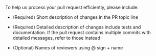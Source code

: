 To help us process your pull request efficiently, please include: 

- (Required) Short description of changes in the PR topic line

- (Required) Detailed description of changes include tests and
  documentation.  If the pull request contains multiple commits with 
  detailed messages, refer to those instead

- (Optional) Names of reviewers using @ sign + name
